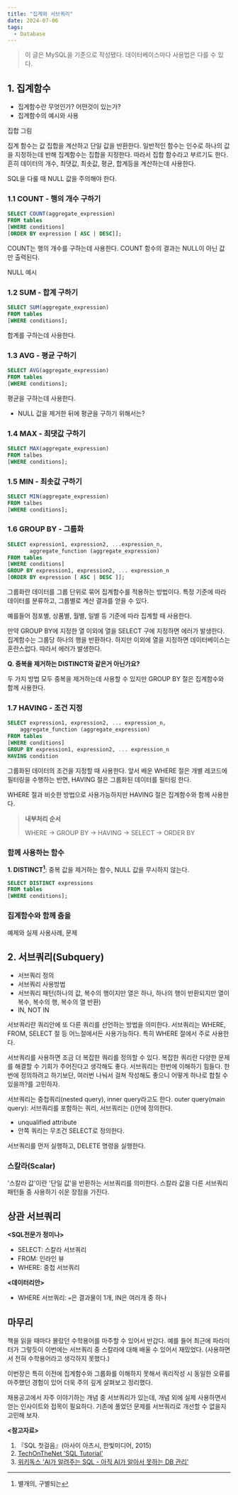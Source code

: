 ```yaml
---
title: "집계와 서브쿼리"
date: 2024-07-06
tags:
  - Database
---
```


> 이 글은 MySQL을 기준으로 작성됐다. 데이터베이스마다 사용법은 다를 수 있다.

## 1. 집계함수

- 집계함수란 무엇인가? 어떤것이 있는가?
- 집계함수의 예시와 사용

집합 그림

집계 함수는 값 집합을 계산하고 단일 값을 반환한다. 일반적인 함수는 인수로 하나의 값을 지정하는데 반해 집계함수는 집합을 지정한다. 
따라서 집합 함수라고 부르기도 한다. 흔히 데이터의 개수, 최댓값, 최솟값, 평균, 합계등을 계산하는데 사용한다.

SQL을 다룰 때 NULL 값을 주의해야 한다.

### 1.1 COUNT - 행의 개수 구하기

```sql
SELECT COUNT(aggregate_expression)
FROM tables
[WHERE conditions]
[ORDER BY expression [ ASC | DESC]];
```

COUNT는 행의 개수를 구하는데 사용한다. COUNT 함수의 결과는 NULL이 아닌 값만 출력된다.

NULL 예시

### 1.2 SUM - 합계 구하기

```sql
SELECT SUM(aggregate_expression)
FROM tables
[WHERE conditions];
```

합계를 구하는데 사용한다.

### 1.3 AVG - 평균 구하기

```sql
SELECT AVG(aggregate_expression)
FROM tables
[WHERE conditions];
```

평균을 구하는데 사용한다. 

- NULL 값을 제거한 뒤에 평균을 구하기 위해서는?

### 1.4 MAX - 최댓값 구하기

```sql
SELECT MAX(aggregate_expression)
FROM talbes
[WHERE conditions];
```

### 1.5 MIN - 최솟값 구하기

```sql
SELECT MIN(aggregate_expression)
FROM talbes
[WHERE conditions];
```

### 1.6 GROUP BY - 그룹화

```sql
SELECT expression1, expression2, ...expression_n,
       aggregate_function (aggregate_expression)
FROM tables
[WHERE conditions]
GROUP BY expression1, expression2, ... expression_n
[ORDER BY expression [ ASC | DESC ]];
```

그룹화란 데이터를 그룹 단위로 묶어 집계함수를 적용하는 방법이다. 특정 기준에 따라 데이터를 분류하고, 그룹별로 계산 결과를 얻을 수 있다.

예를들어 점포별, 상품별, 월별, 일별 등 기준에 따라 집계할 때 사용한다.

만약 GROUP BY에 지정한 열 이외에 열을 SELECT 구에 지정하면 에러가 발생한다. 집계함수는 그룹당 하나의 행을 반환하다. 하지만 이외에 열을 지정하면 데이터베이스는 혼란스럽다. 따라서 에러가 발생한다.

**Q. 중복을 제거하는 DISTINCT와 같은거 아닌가요?**
 
두 가지 방법 모두 중복을 제거하는데 사용할 수 있지만 GROUP BY 절은 집계함수와 함께 사용한다.

### 1.7 HAVING - 조건 지정

```sql
SELECT expression1, expression2, ... expression_n,
    aggregate_function (aggregate_expression)
FROM tables
[WHERE conditions]
GROUP BY expression1, expression2, ... expression_n
HAVING condition
```

그룹화된 데이터의 조건을 지정할 때 사용한다. 앞서 배운 WHERE 절은 개별 레코드에 필터링을 수행하는 반면, HAVING 절은 그룹화된 데이터를 필터링 한다.

WHERE 절과 비슷한 방법으로 사용가능하지만 HAVING 절은 집계함수와 함께 사용한다.

> **내부처리 순서**
> 
> WHERE -> GROUP BY -> HAVING -> SELECT -> ORDER BY

### 함께 사용하는 함수

**1. DISTINCT[^1]**: 중복 값을 제거하는 함수, NULL 값을 무시하지 않는다.

```sql
SELECT DISTINCT expressions
FROM tables
[WHERE conditions];
```

### 집계함수와 함께 춤을

예제와 실제 사용사례, 문제

## 2. 서브쿼리(Subquery)

- 서브쿼리 정의
- 서브쿼리 사용방법
- 서브쿼리 패턴(하나의 값, 복수의 행이지만 열은 하나, 하나의 행이 반환되지만 열이 복수, 복수의 행, 복수의 열 반환)
- IN, NOT IN

서브쿼리란 쿼리안에 또 다른 쿼리를 선언하는 방법을 의미한다. 서브쿼리는 WHERE, FROM, SELECT 절 등 어느절에서든 사용가능하다. 특히 WHERE 절에서 주로 사용한다.

서브쿼리를 사용하면 조금 더 복잡한 쿼리를 정의할 수 있다. 복잡한 쿼리란 다양한 문제를 해결할 수 기회가 주어진다고 생각해도 좋다. 서브쿼리는 한번에 이해하기 힘들다. 한번에 정의하려고 하기보단,
여러번 나눠서 걸쳐 작성해도 좋으니 어떻게 하나로 합칠 수 있을까?를 고민하자.

서브쿼리는 중첩쿼리(nested query), inner query라고도 한다. outer query(main query): 서브쿼리를 포함하는 쿼리, 서브쿼리는 ()안에 정의한다.

- unqualified attribute
- 안쪽 쿼리는 무조건 SELECT로 정의한다.

서브쿼리를 먼저 실행하고, DELETE 명령을 실행한다.

### 스칼라(Scalar)

'스칼라 값'이란 '단일 값'을 반환하는 서브쿼리를 의미한다. 스칼라 값을 다른 서브쿼리 패턴들 중 사용하기 쉬운 장점을 가진다.

## 상관 서브쿼리

**<SQL전문가 정미나>**

- SELECT: 스칼라 서브쿼리
- FROM: 인라인 뷰
- WHERE: 중첩 서브쿼리

**<데이터리안>**

- WHERE 서브쿼리: `=`은 결과물이 1개, IN은 여러개 중 하나


## 마무리

책을 읽을 때마다 몰랐던 수학용어를 마주할 수 있어서 반갑다. 예를 들어 최근에 파라미터가 그렇듯이 이번에는 서브쿼리 중 스칼라에 대해 배울 수 있어서 재밌었다. (사용하면서 전혀 수학용어라고 생각하지 못했다.)

이번장은 특히 이전에 집계함수와 그룹화를 이해하지 못해서 쿼리작성 시 동일한 오류를 마주했던 경험이 있어 더욱 주의 깊게 살펴보고 정리했다.

채용공고에서 자주 이야기하는 개념 중 서브쿼리가 있는데, 개념 외에 실제 사용하면서 얻는 인사이트와 접목이 필요하다. 기존에 풀었던 문제를 서브쿼리로 개선할 수 없을지 고민해 보자.

**<참고자료>**

1. 『SQL 첫걸음』(아사이 아츠시, 한빛미디어, 2015)
2. [TechOnTheNet 'SQL Tutorial'](https://www.techonthenet.com/index.php)
3. [위키독스 'AI가 알려주는 SQL - 아직 AI가 알아서 못하는 DB 관리'](https://wikidocs.net/book/13790)

[^1]: 별개의, 구별되는
